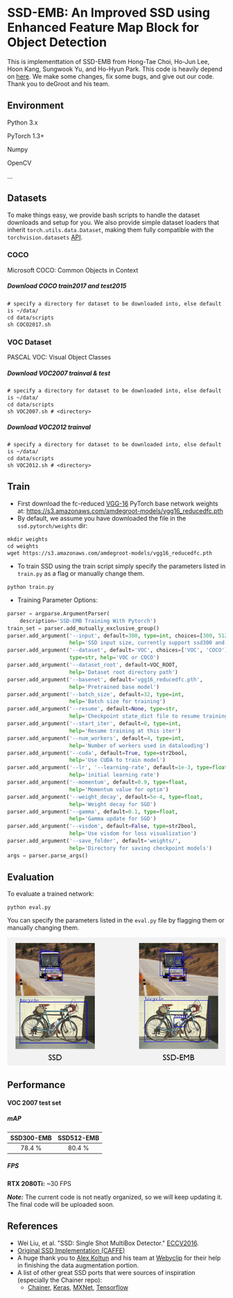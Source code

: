 # SSD-EMB: An Improved SSD using Enhanced Feature Map Block for Object Detection
This is implementtation of SSD-EMB from Hong-Tae Choi, Ho-Jun Lee, Hoon Kang, Sungwook Yu, and Ho-Hyun Park.
This code is heavily depend on [here](https://github.com/amdegroot/ssd.pytorch). We make some changes, fix some bugs, and give out our code.
Thank you to deGroot and his team.
## Environment
Python 3.x

PyTorch 1.3+

Numpy

OpenCV

...
## Datasets
To make things easy, we provide bash scripts to handle the dataset downloads and setup for you.  We also provide simple dataset loaders that inherit `torch.utils.data.Dataset`, making them fully compatible with the `torchvision.datasets` [API](http://pytorch.org/docs/torchvision/datasets.html).

### COCO
Microsoft COCO: Common Objects in Context

##### Download COCO train2017 and test2015
```Shell
# specify a directory for dataset to be downloaded into, else default is ~/data/
cd data/scripts
sh COCO2017.sh
```

### VOC Dataset
PASCAL VOC: Visual Object Classes

##### Download VOC2007 trainval & test
```Shell
# specify a directory for dataset to be downloaded into, else default is ~/data/
cd data/scripts
sh VOC2007.sh # <directory>
```

##### Download VOC2012 trainval
```Shell
# specify a directory for dataset to be downloaded into, else default is ~/data/
cd data/scripts
sh VOC2012.sh # <directory>
```
## Train
- First download the fc-reduced [VGG-16](https://arxiv.org/abs/1409.1556) PyTorch base network weights at: https://s3.amazonaws.com/amdegroot-models/vgg16_reducedfc.pth
- By default, we assume you have downloaded the file in the `ssd.pytorch/weights` dir:

```Shell
mkdir weights
cd weights
wget https://s3.amazonaws.com/amdegroot-models/vgg16_reducedfc.pth
```

- To train SSD using the train script simply specify the parameters listed in `train.py` as a flag or manually change them.

```Shell
python train.py
```

- Training Parameter Options: 

```Python
parser = argparse.ArgumentParser(
    description='SSD-EMB Training With Pytorch')
train_set = parser.add_mutually_exclusive_group()
parser.add_argument('--input', default=300, type=int, choices=[300, 512],
                    help='SSD input size, currently support ssd300 and ssd512')
parser.add_argument('--dataset', default='VOC', choices=['VOC', 'COCO'],
                    type=str, help='VOC or COCO')
parser.add_argument('--dataset_root', default=VOC_ROOT,
                    help='Dataset root directory path')
parser.add_argument('--basenet', default='vgg16_reducedfc.pth',
                    help='Pretrained base model')
parser.add_argument('--batch_size', default=32, type=int,
                    help='Batch size for training')
parser.add_argument('--resume', default=None, type=str,
                    help='Checkpoint state_dict file to resume training from')
parser.add_argument('--start_iter', default=0, type=int,
                    help='Resume training at this iter')
parser.add_argument('--num_workers', default=4, type=int,
                    help='Number of workers used in dataloading')
parser.add_argument('--cuda', default=True, type=str2bool,
                    help='Use CUDA to train model')
parser.add_argument('--lr', '--learning-rate', default=1e-3, type=float,
                    help='initial learning rate')
parser.add_argument('--momentum', default=0.9, type=float,
                    help='Momentum value for optim')
parser.add_argument('--weight_decay', default=5e-4, type=float,
                    help='Weight decay for SGD')
parser.add_argument('--gamma', default=0.1, type=float,
                    help='Gamma update for SGD')
parser.add_argument('--visdom', default=False, type=str2bool,
                    help='Use visdom for loss visualization')
parser.add_argument('--save_folder', default='weights/',
                    help='Directory for saving checkpoint models')
args = parser.parse_args()
```

## Evaluation
To evaluate a trained network:

```Shell
python eval.py
```

You can specify the parameters listed in the `eval.py` file by flagging them or manually changing them.

<img src= "https://github.com/HTCho1/SSD-EMB.Pytorch/blob/main/doc/comparison_of_bboxes.PNG">


## Performance

#### VOC 2007 test set

##### mAP

| SSD300-EMB | SSD512-EMB |
|:-:|:-:|
| 78.4 % | 80.4 % |

##### FPS
**RTX 2080Ti:** ~30 FPS

***Note:*** The current code is not neatly organized, so we will keep updating it. The final code will be uploaded soon.

## References
- Wei Liu, et al. "SSD: Single Shot MultiBox Detector." [ECCV2016]((http://arxiv.org/abs/1512.02325)).
- [Original SSD Implementation (CAFFE)](https://github.com/weiliu89/caffe/tree/ssd)
- A huge thank you to [Alex Koltun](https://github.com/alexkoltun) and his team at [Webyclip](http://www.webyclip.com) for their help in finishing the data augmentation portion.
- A list of other great SSD ports that were sources of inspiration (especially the Chainer repo):
  * [Chainer](https://github.com/Hakuyume/chainer-ssd), [Keras](https://github.com/rykov8/ssd_keras), [MXNet](https://github.com/zhreshold/mxnet-ssd), [Tensorflow](https://github.com/balancap/SSD-Tensorflow)
